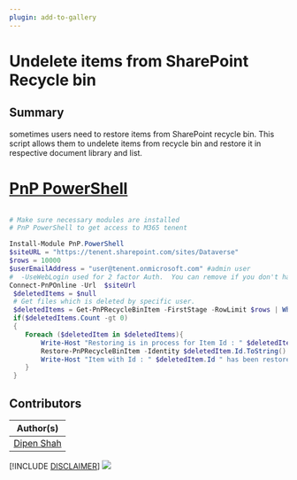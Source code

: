 ```yaml
---
plugin: add-to-gallery
---
```


# Undelete items from SharePoint Recycle bin

## Summary
sometimes users need to restore items from SharePoint recycle bin. This script allows them to undelete items from recycle bin and restore it in respective document library and list.

# [PnP PowerShell](#tab/pnpps)
```powershell

# Make sure necessary modules are installed
# PnP PowerShell to get access to M365 tenent

Install-Module PnP.PowerShell
$siteURL = "https://tenent.sharepoint.com/sites/Dataverse"
$rows = 10000 
$userEmailAddress = "user@tenent.onmicrosoft.com" #admin user
#  -UseWebLogin used for 2 factor Auth.  You can remove if you don't have MFA turned on
Connect-PnPOnline -Url  $siteUrl
 $deletedItems = $null
 # Get files which is deleted by specific user.
 $deletedItems = Get-PnPRecycleBinItem -FirstStage -RowLimit $rows | Where-Object {$_.DeletedByEmail -Eq $userEmailAddress} | select Id,Title,LeafName,ItemType
 if($deletedItems.Count -gt 0)
 {
    Foreach ($deletedItem in $deletedItems){
        Write-Host "Restoring is in process for Item Id : " $deletedItem.Id
        Restore-PnPRecycleBinItem -Identity $deletedItem.Id.ToString() -Force
        Write-Host "Item with Id : " $deletedItem.Id " has been restored successfully."
    }
 }

```

## Contributors

| Author(s) |
|-----------|
| [Dipen Shah](https://github.com/dips365) |


[!INCLUDE [DISCLAIMER](../../docfx/includes/DISCLAIMER.md)]
<img src="https://pnptelemetry.azurewebsites.net/script-samples/scripts/bulk-undelete-from-recyclebin" aria-hidden="true" />
